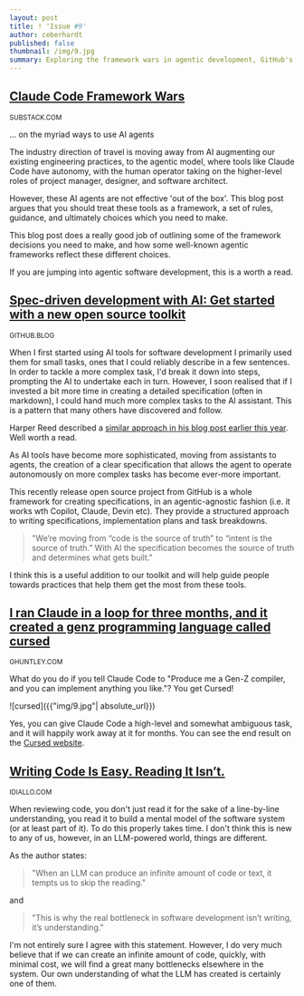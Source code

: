 ```yaml
---
layout: post
title: ! 'Issue #9'
author: ceberhardt
published: false
thumbnail: /img/9.jpg
summary: Exploring the framework wars in agentic development, GitHub's new spec-driven development toolkit for AI, a three-month Claude experiment that created the "Cursed" GenZ programming language, and why reading code remains the real bottleneck in LLM-powered development.
---
```


## [Claude Code Framework Wars](https://shmck.substack.com/p/claude-code-framework-wars)

<small>SUBSTACK.COM</small>

... on the myriad ways to use AI agents

The industry direction of travel is moving away from AI augmenting our existing engineering practices, to the agentic model, where tools like Claude Code have autonomy, with the human operator taking on the higher-level roles of project manager, designer, and software architect.

However, these AI agents are not effective 'out of the box'. This blog post argues that you should treat these tools as a framework, a set of rules, guidance, and ultimately choices which you need to make.

This blog post does a really good job of outlining some of the framework decisions you need to make, and how some well-known agentic frameworks reflect these different choices.

If you are jumping into agentic software development, this is a worth a read. 

## [Spec-driven development with AI: Get started with a new open source toolkit](https://github.blog/ai-and-ml/generative-ai/spec-driven-development-with-ai-get-started-with-a-new-open-source-toolkit/)

<small>GITHUB.BLOG</small>

When I first started using AI tools for software development I primarily used them for small tasks, ones that I could reliably describe in a few sentences. In order to tackle a more complex task, I'd break it down into steps, prompting the AI to undertake each in turn. However, I soon realised that if I invested a bit more time in creating a detailed specification (often in markdown), I could hand much more complex tasks to the AI assistant. This is a pattern that many others have discovered and follow.

Harper Reed described a [similar approach in his blog post earlier this year](https://harper.blog/2025/02/16/my-llm-codegen-workflow-atm/). Well worth a read.

As AI tools have become more sophisticated, moving from assistants to agents, the creation of a clear specification that allows the agent to operate autonomously on more complex tasks has become ever-more important.

This recently release open source project from GitHub is a whole framework for creating specifications, in an agentic-agnostic fashion (i.e. it works wth Copilot, Claude, Devin etc). They provide a structured approach to writing specifications, implementation plans and task breakdowns.

> "We’re moving from “code is the source of truth” to “intent is the source of truth.” With AI the specification becomes the source of truth and determines what gets built."

I think this is a useful addition to our toolkit and will help guide people towards practices that help them get the most from these tools.

## [I ran Claude in a loop for three months, and it created a genz programming language called cursed](https://ghuntley.com/cursed/)

<small>GHUNTLEY.COM</small>

What do you do if you tell Claude Code to "Produce me a Gen-Z compiler, and you can implement anything you like."? You get Cursed!

![cursed]({{"img/9.jpg"| absolute_url}})

Yes, you can give Claude Code a high-level and somewhat ambiguous task, and it will happily work away at it for months. You can see the end result on the [Cursed website](https://cursed-lang.org/).

## [Writing Code Is Easy. Reading It Isn’t.](https://idiallo.com/blog/writing-code-is-easy-reading-is-hard)

<small>IDIALLO.COM</small>

When reviewing code, you don't just read it for the sake of a line-by-line understanding, you read it to build a mental model of the software system (or at least part of it). To do this properly takes time. I don't think this is new to any of us, however, in an LLM-powered world, things are different.

As the author states:

> "When an LLM can produce an infinite amount of code or text, it tempts us to skip the reading."

and

> "This is why the real bottleneck in software development isn’t writing, it’s understanding."

I'm not entirely sure I agree with this statement. However, I do very much believe that if we can create an infinite amount of code, quickly, with minimal cost, we will find a great many bottlenecks elsewhere in the system. Our own understanding of what the LLM has created is certainly one of them.

